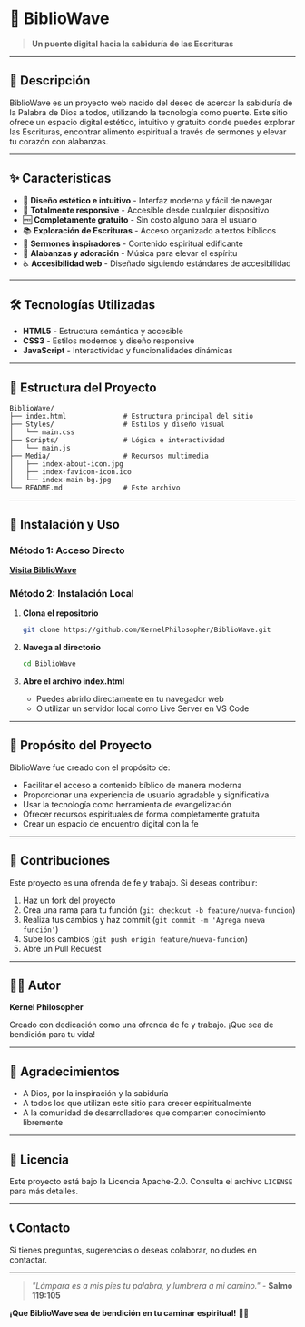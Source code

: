 # 🌊 BiblioWave

> **Un puente digital hacia la sabiduría de las Escrituras**

---

## 📖 Descripción

BiblioWave es un proyecto web nacido del deseo de acercar la sabiduría de la Palabra de Dios a todos, utilizando la tecnología como puente. Este sitio ofrece un espacio digital estético, intuitivo y gratuito donde puedes explorar las Escrituras, encontrar alimento espiritual a través de sermones y elevar tu corazón con alabanzas.

---

## ✨ Características

- 🎨 **Diseño estético e intuitivo** - Interfaz moderna y fácil de navegar
- 📱 **Totalmente responsive** - Accesible desde cualquier dispositivo
- 🆓 **Completamente gratuito** - Sin costo alguno para el usuario
- 📚 **Exploración de Escrituras** - Acceso organizado a textos bíblicos
- 🎤 **Sermones inspiradores** - Contenido espiritual edificante
- 🎵 **Alabanzas y adoración** - Música para elevar el espíritu
- ♿ **Accesibilidad web** - Diseñado siguiendo estándares de accesibilidad

---

## 🛠️ Tecnologías Utilizadas

- **HTML5** - Estructura semántica y accesible
- **CSS3** - Estilos modernos y diseño responsive
- **JavaScript** - Interactividad y funcionalidades dinámicas

---

## 📁 Estructura del Proyecto

```
BiblioWave/
├── index.html              # Estructura principal del sitio
├── Styles/                 # Estilos y diseño visual
│   └── main.css
├── Scripts/                # Lógica e interactividad
│   └── main.js
├── Media/                  # Recursos multimedia
│   ├── index-about-icon.jpg
│   ├── index-favicon-icon.ico
│   └── index-main-bg.jpg
└── README.md               # Este archivo
```

---

## 🚀 Instalación y Uso

### Método 1: Acceso Directo

**[Visita BiblioWave](https://kernelphilosopher.github.io/BiblioWave/)**

### Método 2: Instalación Local

1. **Clona el repositorio**

   ```bash
   git clone https://github.com/KernelPhilosopher/BiblioWave.git
   ```

2. **Navega al directorio**

   ```bash
   cd BiblioWave
   ```

3. **Abre el archivo index.html**
   - Puedes abrirlo directamente en tu navegador web
   - O utilizar un servidor local como Live Server en VS Code

---

## 🎯 Propósito del Proyecto

BiblioWave fue creado con el propósito de:

- Facilitar el acceso a contenido bíblico de manera moderna
- Proporcionar una experiencia de usuario agradable y significativa
- Usar la tecnología como herramienta de evangelización
- Ofrecer recursos espirituales de forma completamente gratuita
- Crear un espacio de encuentro digital con la fe

---

## 🤝 Contribuciones

Este proyecto es una ofrenda de fe y trabajo. Si deseas contribuir:

1. Haz un fork del proyecto
2. Crea una rama para tu función (`git checkout -b feature/nueva-funcion`)
3. Realiza tus cambios y haz commit (`git commit -m 'Agrega nueva función'`)
4. Sube los cambios (`git push origin feature/nueva-funcion`)
5. Abre un Pull Request

---

## 👨‍💻 Autor

**Kernel Philosopher**

Creado con dedicación como una ofrenda de fe y trabajo. ¡Que sea de bendición para tu vida!

---

## 🙏 Agradecimientos

- A Dios, por la inspiración y la sabiduría
- A todos los que utilizan este sitio para crecer espiritualmente
- A la comunidad de desarrolladores que comparten conocimiento libremente

---

## 📜 Licencia

Este proyecto está bajo la Licencia Apache-2.0. Consulta el archivo `LICENSE` para más detalles.

---

## 📞 Contacto

Si tienes preguntas, sugerencias o deseas colaborar, no dudes en contactar.

---

> _"Lámpara es a mis pies tu palabra, y lumbrera a mi camino."_ - **Salmo 119:105**

**¡Que BiblioWave sea de bendición en tu caminar espiritual!** 🌊✨
